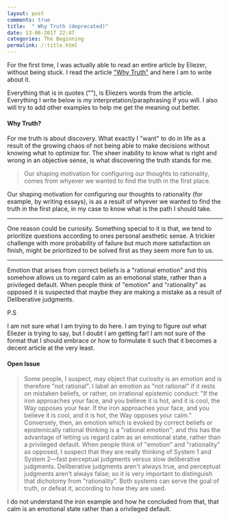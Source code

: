 ```yaml
---
layout: post
comments: true
title:  " Why Truth (deprecated)"
date: 13-06-2017 22:47
categories: The Beginning
permalink: /:title.html
---
```


For the first time, I was actually able to read an entire article by Eliezer, without being stuck. I read the article ["Why Truth"][ele_why_truth] and here I am to write about it.

Everything that is in quotes (""), is Eliezers words from the article. Everything I write below is my interpretation/paraphrasing if you will. I also will try to add other examples to help me get the meaning out better.

#### Why Truth?

For me truth is about discovery. What exactly I "want" to do in life as a result of the growing chaos of not being able to make decisions without knowing what to optimize for. The sheer inability to know what is right and wrong in an objective sense, is what discovering the truth stands for me.

>Our shaping motivation for configuring our thoughts to rationality, comes from whyever we wanted to find the truth in the first place.

Our shaping motivation for configuring our thoughts to rationality (for example, by writing essays),  is as a result of whyever we wanted to find the truth in the first place, in my case to know what is the path I should take.

---

One reason could be curiosity. Something special to it is that, we tend to prioritize questions according to ones personal aesthetic sense. A trickier challenge with more probability of failure but much more satisfaction on finish, might be prioritized to be solved first as they seem more fun to us.

---

Emotion that arises from correct beliefs is a "rational emotion" and this somehow allows us to regard calm as an emotional state, rather than a privileged default. When people think of "emotion" and "rationality" as opposed it is suspected that maybe they are making a mistake as a result of Deliberative judgments.

P.S

I am not sure what I am trying to do here. I am trying to figure out what Eliezer is trying to say, but I doubt I am getting far! I am not sure of the format that I should embrace or how to formulate it such that it becomes a decent article at the very least.

#### Open Issue


>Some people, I suspect, may object that curiosity is an emotion and is therefore "not rational". I label an emotion as "not rational" if it rests on mistaken beliefs, or rather, on irrational epistemic conduct: "If the iron approaches your face, and you believe it is hot, and it is cool, the Way opposes your fear. If the iron approaches your face, and you believe it is cool, and it is hot, the Way opposes your calm." Conversely, then, an emotion which is evoked by correct beliefs or epistemically rational thinking is a "rational emotion"; and this has the advantage of letting us regard calm as an emotional state, rather than a privileged default. When people think of "emotion" and "rationality" as opposed, I suspect that they are really thinking of System 1 and System 2—fast perceptual judgments versus slow deliberative judgments. Deliberative judgments aren't always true, and perceptual judgments aren't always false; so it is very important to distinguish that dichotomy from "rationality". Both systems can serve the goal of truth, or defeat it, according to how they are used.

I do not understand the iron example and how he concluded from that, that calm is an emotional state rather than a orivileged default.













[ele_why_truth]:http://lesswrong.com/lw/go/why_truth_and/
